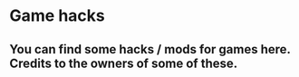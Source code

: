 # Game hacks

You can find some hacks / mods for games here. Credits
to the owners of some of these.
----------------------------------------------------------------------
